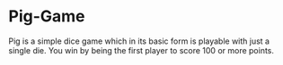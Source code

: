 # Pig-Game
Pig is a simple dice game which in its basic form is playable with just a single die. You win by being the first player to score 100 or more points.
